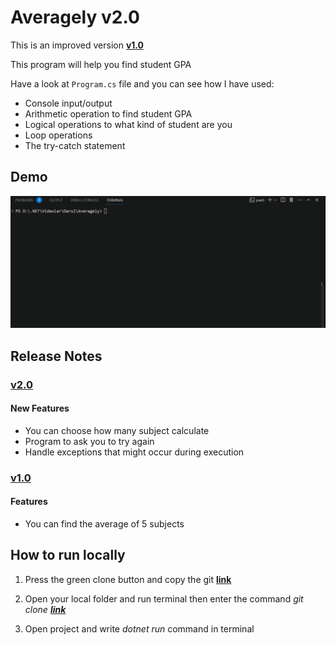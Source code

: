 # Averagely v2.0
This is an improved version **[v1.0](https://github.com/Jarus95/Averagely/tree/releases/v1.0)**

This program will help you find student GPA

Have a look at `Program.cs` file and you can see how I have used:

* Console input/output
* Arithmetic operation to find student GPA
* Logical operations to what kind of student are you
* Loop operations
* The try-catch statement

## Demo
![demo](./Assets/demo-live-2.gif)

## Release Notes

### **[v2.0](https://github.com/Jarus95/Averagely/tree/releases/v2.0)**

#### New Features
* You can choose how many subject calculate
* Program to ask you to try again
* Handle exceptions that might occur during execution

### **[v1.0](https://github.com/Jarus95/Averagely/tree/releases/v1.0)**

#### Features
* You can find the average of 5 subjects

## How to run locally
1. Press the green clone button and copy the git **[link](https://github.com/Jarus95/Averagely.git)**


2. Open your local folder and run terminal then enter the command *git clone **[link](https://github.com/Jarus95/Averagely.git)***



3. Open project and write _dotnet run_ command in terminal

